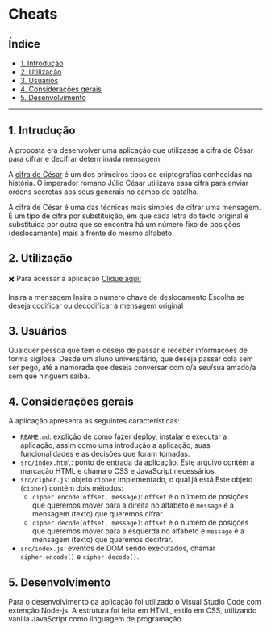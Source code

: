 # Cheats

## Índice

* [1. Introdução](#1-introdução)
* [2. Utilização](#2-utilização)
* [3. Usuários](#3-usuários)
* [4. Considerações gerais](#4-considerações-gerais)
* [5. Desenvolvimento](#5-desenvolvimento)

***

## 1. Intrudução

A proposta era desenvolver uma aplicação que utilizasse a cifra de César para
cifrar e decifrar determinada mensagem.

A [cifra de César](https://pt.wikipedia.org/wiki/Cifra_de_C%C3%A9sar) é um dos primeiros
tipos de criptografias conhecidas na história. O imperador romano Júlio César
utilizava essa cifra para enviar ordens secretas aos seus generais no campo de
batalha.

A cifra de César é uma das técnicas mais simples de cifrar uma mensagem. É um
tipo de cifra por substituição, em que cada letra do texto original é
substituida por outra que se encontra há um número fixo de posições
(deslocamento) mais a frente do mesmo alfabeto.

## 2. Utilização

:heavy_multiplication_x: Para acessar a aplicação [Clique aqui!](https://dunia07.github.io/SAP005-cipher/)

Insira a mensagem
Insira o número chave de deslocamento
Escolha se deseja codificar ou decodificar a mensagem original

## 3. Usuários

Qualquer pessoa que tem o desejo de passar e receber informações de forma sigilosa.
Desde um aluno universitário, que deseja passar cola sem ser pego, até a namorada que deseja conversar com o/a seu/sua amado/a sem que ninguém saiba.

## 4. Considerações gerais

A aplicação apresenta as seguintes características:

* `REAME.md`: explição de como fazer deploy, instalar e executar a aplicação,
  assim como uma introdução a aplicação, suas funcionalidades e as decisões que
  foram tomadas.
* `src/index.html`: ponto de entrada da aplicação. Este arquivo contém a marcação 
  HTML e chama o CSS e JavaScript necessários.
* `src/cipher.js`: objeto `cipher` implementado, o qual já está
  Este objeto (`cipher`) contém dois métodos:
  - `cipher.encode(offset, message)`: `offset` é o número de posições que
      queremos mover para a direita no alfabeto e `message` é a mensagem (texto)
      que queremos cifrar.
  - `cipher.decode(offset, message)`: `offset` é o número de posições que
      queremos mover para a esquerda no alfabeto e `message` é a mensagem (texto)
      que queremos decifrar.
* `src/index.js`: eventos de DOM sendo executados, chamar `cipher.encode()` e 
  `cipher.decode()`.

## 5. Desenvolvimento

Para o desenvolvimento da aplicação foi utilizado o Visual Studio Code com extenção Node-js. 
A estrutura foi feita em HTML, estilo em CSS, utilizando vanilla JavaScript como linguagem de programação.